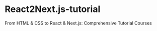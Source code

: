 # React2Next.js-tutorial
From HTML &amp; CSS to React &amp; Next.js: Comprehensive Tutorial Courses

